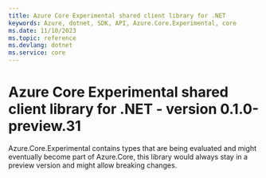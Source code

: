 ```yaml
---
title: Azure Core Experimental shared client library for .NET
keywords: Azure, dotnet, SDK, API, Azure.Core.Experimental, core
ms.date: 11/10/2023
ms.topic: reference
ms.devlang: dotnet
ms.service: core
---
```

# Azure Core Experimental shared client library for .NET - version 0.1.0-preview.31 


Azure.Core.Experimental contains types that are being evaluated and might eventually become part of Azure.Core, this library would always stay in a preview version and might allow breaking changes.

